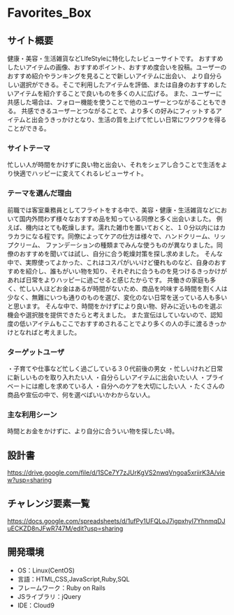 # Favorites_Box

## サイト概要
健康・美容・生活雑貨などLIfeStyleに特化したレビューサイトです。
おすすめしたいアイテムの画像、おすすめポイント、おすすめ度合いを投稿。ユーザーのおすすめ紹介やランキングを見ることで新しいアイテムに出会い、
より自分らしい選択ができる。そこで利用したアイテムを評価、または自身のおすすめしたいアイテムを紹介することで良いものを多くの人に広げる。
また、ユーザーに共感した場合は、フォロー機能を使うことで他のユーザーとつながることもできる。
共感できるユーザーとつながることで、より多くの好みにフィットするアイテムと出会うきっかけとなり、生活の質を上げて忙しい日常にワクワクを得ることができる。


### サイトテーマ
忙しい人が時間をかけずに良い物と出会い、それをシェアし合うことで生活をより快適でハッピーに変えてくれるレビューサイト。

### テーマを選んだ理由
前職では客室乗務員としてフライトをする中で、美容・健康・生活雑貨などにおいて国内外問わず様々なおすすめ品を知っている同僚と多く出会いました。
例えば、機内はとても乾燥します。濡れた雑巾を置いておくと、１０分以内にはカラカラになる程です。同僚によってケアの仕方は様々で、ハンドクリーム、リップクリーム、
ファンデーションの種類までみんな使うものが異なりました。同僚のおすすめを聞いては試し、自分に合う乾燥対策を探し求めました。
そんな中で、実際使ってよかった、これはコスパがいいけど優れものなど、自身のおすすめを紹介し、誰もがいい物を知り、それぞれに合うものを見つけるきっかけがあれば日常をよりハッピーに過ごせると感じたからです。
共働きの家庭も多く、忙しい人ほどお金はあるが時間がないため、商品を吟味する時間を割く人は少なく、無難にいつも通りのものを選び、変化のない日常を送っている人も多いと思います。
そんな中で、時間をかけずにより良い物、好みに近いものを選ぶ機会や選択肢を提供できたらと考えました。
また宣伝はしていないので、認知度の低いアイテムもここでおすすめされることでより多くの人の手に渡るきっかけとなればと考えました。

### ターゲットユーザ
・子育てや仕事など忙しく過ごしている３０代前後の男女
・忙しいけれど日常に新しいものを取り入れたい人
・自分らしいアイテムに出会いたい人
・プライベートには癒しを求めている人
・自分へのケアを大切にしたい人
・たくさんの商品や宣伝の中で、何を選べばいいかわからない人。


### 主な利用シーン
時間とお金をかけずに、より自分に合ういい物を探したい時。



## 設計書
https://drive.google.com/file/d/1SCe7Y7zJUrKgVS2nwqVngoa5xriirK3A/view?usp=sharing



## チャレンジ要素一覧
https://docs.google.com/spreadsheets/d/1ufPy1UFQLoJ7igpxhyI7YhnmqDJuECKZD8nJFwR747M/edit?usp=sharing

## 開発環境
- OS：Linux(CentOS)
- 言語：HTML,CSS,JavaScript,Ruby,SQL
- フレームワーク：Ruby on Rails
- JSライブラリ：jQuery
- IDE：Cloud9

